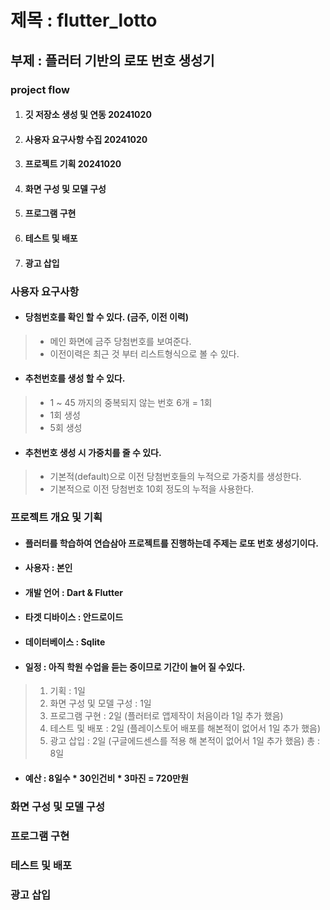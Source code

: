 # 제목 : flutter_lotto
## 부제 : 플러터 기반의 로또 번호 생성기

### project flow
1. #### 깃 저장소 생성 및 연동 20241020
2. #### 사용자 요구사항 수집 20241020
3. #### 프로젝트 기획 20241020
4. #### 화면 구성 및 모델 구성
5. #### 프로그램 구현
6. #### 테스트 및 배포
7. #### 광고 삽입

### 사용자 요구사항
- #### 당첨번호를 확인 할 수 있다. (금주, 이전 이력)
> - 메인 화면에 금주 당첨번호를 보여준다.
> - 이전이력은 최근 것 부터 리스트형식으로 볼 수 있다. 
- #### 추천번호를 생성 할 수 있다. 
> - 1 ~ 45 까지의 중복되지 않는 번호 6개 = 1회
> - 1회 생성
> - 5회 생성
- #### 추천번호 생성 시 가중치를 줄 수 있다.
> - 기본적(default)으로 이전 당첨번호들의 누적으로 가중치를 생성한다.
> - 기본적으로 이전 당첨번호 10회 정도의 누적을 사용한다.

### 프로젝트 개요 및 기획
- #### 플러터를 학습하여 연습삼아 프로젝트를 진행하는데 주제는 로또 번호 생성기이다.
- #### 사용자 : 본인
- #### 개발 언어 : Dart & Flutter
- #### 타겟 디바이스 : 안드로이드
- #### 데이터베이스 : Sqlite
- #### 일정 : 아직 학원 수업을 듣는 중이므로 기간이 늘어 질 수있다.
> 1. 기획 : 1일
> 2. 화면 구성 및 모델 구성 : 1일
> 3. 프로그램 구현 : 2일 (플러터로 앱제작이 처음이라 1일 추가 했음)
> 4. 테스트 및 배포 : 2일 (플레이스토어 배포를 해본적이 없어서 1일 추가 했음)
> 5. 광고 삽입 : 2일 (구글에드센스를 적용 해 본적이 없어서 1일 추가 했음)
> 총 : 8일
- #### 예산 : 8일수 * 30인건비 * 3마진 = 720만원

### 화면 구성 및 모델 구성

### 프로그램 구현

### 테스트 및 배포

### 광고 삽입









